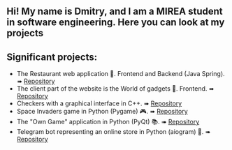 
<h2>Hi! My name is Dmitry, and I am a MIREA student in software engineering. Here you can look at my projects</h2>
<h2>Significant projects:</h2>
<ul>
  <li>The Restaurant web application &#127860. Frontend and Backend (Java Spring). ➠ <a href="https://github.com/Dmitriy659/WebAppRestaurant">Repository</a></li>
  <li>The client part of the website is the World of gadgets &#128241. Frontend. ➠ <a href="https://github.com/Dmitriy659/Site.-The-world-of-gadgets">Repository</a></li>
  <li>Checkers with a graphical interface in C++. ➠ <a href="https://github.com/Dmitriy659/Checkers">Repository</a></li>
  <li>Space Invaders game in Python (Pygame) 	&#x1F3AE. ➠ <a href="https://github.com/Dmitriy659/Space_invaders">Repository</a></li>
  <li>The "Own Game" application in Python (PyQt) 	&#x1F4DA. ➠ <a href="https://github.com/Dmitriy659/Project-You-own-game-">Repository</a></li>
  <li>Telegram bot representing an online store in Python (aiogram) 	&#x1F6D2. ➠ <a href="https://github.com/Dmitriy659/Telegram_bot/tree/main">Repository</a></li>
</ul>
